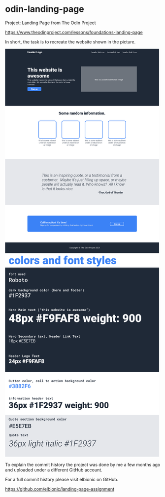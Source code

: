 # odin-landing-page

Project: Landing Page from The Odin Project

https://www.theodinproject.com/lessons/foundations-landing-page

In short, the task is to recreate the website shown in the picture.

<img src="images/01.png" alt="landing page image from Odin" width="500"/>

<img src="images/02.png" alt="fonts and colors from Odin" width="500"/>

To explain the commit history the project was done by me a few months ago and uploaded under a different GitHub account.

For a full commit history please visit elbionic on GitHub.

https://github.com/elbionic/landing-page-assignment




